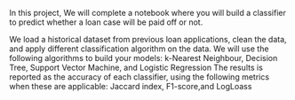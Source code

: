 In this project, We will complete a notebook where you will build a classifier to predict whether a loan case will be paid off or not.

We load a historical dataset from previous loan applications, clean the data, and apply different classification algorithm on the data. We will use the following algorithms to build your models:
k-Nearest Neighbour,
Decision Tree,
Support Vector Machine, and 
Logistic Regression
The results is reported as the accuracy of each classifier, using the following metrics when these are applicable:
Jaccard index,
F1-score,and 
LogLoass
